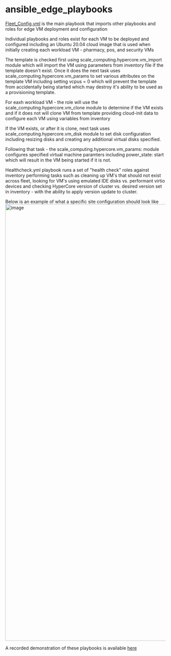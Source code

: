 # ansible_edge_playbooks

[Fleet_Config.yml](https://github.com/ddemlow/ansible_edge_playbooks/blob/master/Fleet_Config.yml) is the main playbook that imports other playbooks and roles for edge VM deployment and configuration

Individual playbooks and roles exist for each VM to be deployed and configured including an Ubuntu 20.04 cloud image that is used when initially creating each workload VM - pharmacy, pos, and security VMs

The template is checked first using scale_computing.hypercore.vm_import module which will import the VM using parameters from inventory file if the template doesn't exist.  Once it does the next task uses scale_computing.hypercore.vm_params to set various attributes on the template VM including setting vcpus = 0 which will prevent the template from accidentally being started which may destroy it's ability to be used as a provisioning template. 

For eaxh workload VM - the role will use the scale_computing.hypercore.vm_clone module to determine if the VM exists and if it does not will clone VM from template providing cloud-init data to configure each VM using variables from inventory

If the VM exists, or after it is clone, next task uses scale_computing.hypercore.vm_disk module to set disk configuration including resizing disks and creating any additional virtual disks specified.

Following that task - the scale_computing.hypercore.vm_params: module configures specified virtual machine paramters including power_state: start which will result in the VM being started if it is not.

Healthcheck.yml playbook runs a set of "health check" roles against inventory performing tasks such as cleaning up VM's that should not exist across fleet, looking for VM's using emulated IDE disks vs. performant virtio devices and checking HyperCore version of cluster vs. desired version set in inventory - with the ability to apply version update to cluster.

Below is an example of what a specific site configuration should look like
<img width="1366" alt="image" src="https://user-images.githubusercontent.com/26821128/193714990-73bdfc08-f374-4092-8369-b91b16e44bfc.png">

A recorded demonstration of these playbooks is available [here](https://www.youtube.com/playlist?list=PL9lCJn1Rw6oe8GGaDGqOKLAPssRVs7rrQ)

